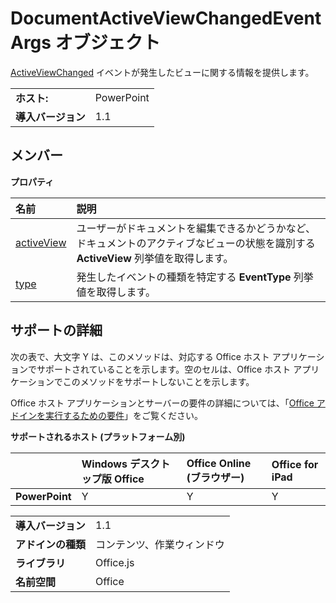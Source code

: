 
# DocumentActiveViewChangedEventArgs オブジェクト
[ActiveViewChanged](../../reference/shared/document.activeviewchanged.md) イベントが発生したビューに関する情報を提供します。

|||
|:-----|:-----|
|**ホスト:**|PowerPoint|
|**導入バージョン**|1.1|



## メンバー


**プロパティ**


|**名前**|**説明**|
|:-----|:-----|
|[activeView](../../reference/shared/document.activeviewchangedeventargs.activeview.md)|ユーザーがドキュメントを編集できるかどうかなど、ドキュメントのアクティブなビューの状態を識別する  **ActiveView** 列挙値を取得します。|
|[type](../../reference/shared/document.activeviewchangedeventargs.type.md)|発生したイベントの種類を特定する  **EventType** 列挙値を取得します。|

## サポートの詳細


次の表で、大文字 Y は、このメソッドは、対応する Office ホスト アプリケーションでサポートされていることを示します。空のセルは、Office ホスト アプリケーションでこのメソッドをサポートしないことを示します。

Office ホスト アプリケーションとサーバーの要件の詳細については、「[Office アドインを実行するための要件](../../docs/overview/requirements-for-running-office-add-ins.md)」をご覧ください。


**サポートされるホスト (プラットフォーム別)**


||**Windows デスクトップ版 Office**|**Office Online (ブラウザー)**|**Office for iPad**|
|:-----|:-----|:-----|:-----|
|**PowerPoint**|Y|Y|Y|

|||
|:-----|:-----|
|**導入バージョン**|1.1|
|**アドインの種類**|コンテンツ、作業ウィンドウ|
|**ライブラリ**|Office.js|
|**名前空間**|Office|
